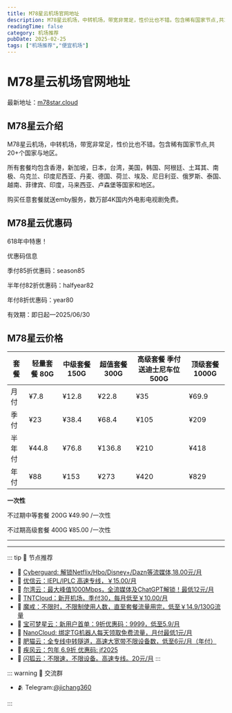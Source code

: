 ```yaml
---
title: M78星云机场官网地址
description: M78星云机场，中转机场，带宽非常足，性价比也不错。包含稀有国家节点,共20+个国家与地区。
readingTime: false
category: 机场推荐
pubDate: 2025-02-25
tags: ["机场推荐","便宜机场"]
---
```


# M78星云机场官网地址

最新地址：[m78star.cloud](https://a.suola.link/youxinyun)

## M78星云介绍

M78星云机场，中转机场，带宽非常足，性价比也不错。包含稀有国家节点,共20+个国家与地区。

所有套餐均包含香港，新加坡，日本，台湾，美国，韩国、阿根廷、土耳其、南极、乌克兰、印度尼西亚、丹麦、德国、荷兰、埃及、尼日利亚、俄罗斯、泰国、越南、菲律宾、印度，马来西亚、卢森堡等国家和地区。

购买任意套餐就送emby服务，数万部4K国内外电影电视剧免费。

## M78星云优惠码

618年中特惠！

优惠码信息

季付85折优惠码：season85

半年付82折优惠码：halfyear82

年付8折优惠码：year80

有效期：即日起—2025/06/30

## M78星云价格

|套餐|轻量套餐 80G|中级套餐 150G|超值套餐 300G|高级套餐 季付送迪士尼车位 500G|顶级套餐 1000G|
|----|----|----|----|----|----|
|月付|¥7.8|¥12.8|¥22.8|¥35|¥69.9|
|季付|¥23|¥38.4|¥68.4|¥105|¥209|
|半年付|¥44.8|¥76.8|¥136.8|¥210|¥418|
|年付|¥88|¥153|¥273|¥420|¥829|

**一次性**

不过期中等套餐 200G ¥49.90 /一次性

不过期高级套餐 400G ¥85.00 /一次性

---------
---------

::: tip 🎉 节点推荐
- 🚀 [Cyberguard: 解锁Netflix/Hbo/Disney+/Dazn等流媒体,18.00元/月](https://www.cyberguard.best/#/register?code=XsreC0T5)<br>
- 🚀 [优信云：IEPL/IPLC 高速专线，￥15.00/月](https://www.优信云.com/#/register?code=JRtE5uIV)<br>
- 🚀 [尔湾云：最大峰值1000Mbps，全流媒体及ChatGPT解锁！最低12元/月](https://erwan6.net/auth/register?code=BoObCd)<br>
- 🚀 [TNTCloud：新开机场，季付30，每月低至￥10.00/月](https://haibing822.tntvipaff.cc/#/register?code=GtjJVgml)<br>
- 🚀 [魔戒：不限时，不限制使用人数，直至套餐流量用完，低至￥14.9/130G流量](https://mojie.app/#/register?code=sSdtPtLo)<br>
- 🚀 [宝可梦星云：新用户首单：9折优惠码：9999，低至5.9/月 ](https://a.suola.link/pokemon)<br>
- 🚀 [NanoCloud: 绑定TG机器人每天领取免费流量，月付最低1元/月](https://edu.uodoo.bid/auth/register?code=JMiOQDHf)<br>
- 🚀 [肥猫云：全专线中转隧道，高速大宽带不限设备数，低至6元/月（年付）](https://fchb1188.fcvipaff.cc/register?aff=X1vZd2wf)<br>
- 🚀 [疾风云：包年 6.9折 优惠码: jf2025](https://homes.tr25.cn?code=ReCm)<br>
- 🚀 [闪狐云：不限速，不限设备。高速专线。20元/月](https://inv02.ffaff.cc/register?aff=WQApz2pv)
:::

::: warning  💬 交流群

- 🫂 Telegram:[@jichang360](https://t.me/jichang360)

:::
